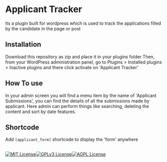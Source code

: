 
# Applicant Tracker
Its a plugin built for wordpress which is used to track the applications filled by the candidate in the page or post



## Installation

Download this repository as zip and place it in your plugins folder
Then, from your WordPress administration panel, go to Plugins > Installed plugins > Inactive plugins and there click activate on 'Applicant Tracker'

    
## How To use

In your admin screen you will find a menu item by the name of 'Applicant Submissions',
you can find the details of all the submissions made by applicant. Here admin can perform things like searching, deleting the content and sort by date features.




## Shortcode
Add ```[applicant_form]``` 
shortcode to display the 'form' anywhere

## 
[![MIT License](https://img.shields.io/badge/License-MIT-green.svg)](https://choosealicense.com/licenses/mit/)[![GPLv3 License](https://img.shields.io/badge/License-GPL%20v3-yellow.svg)](https://opensource.org/licenses/)[![AGPL License](https://img.shields.io/badge/license-AGPL-blue.svg)](http://www.gnu.org/licenses/agpl-3.0)

